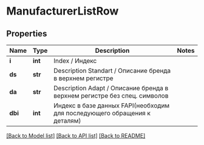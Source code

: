 # ManufacturerListRow

## Properties
Name | Type | Description | Notes
------------ | ------------- | ------------- | -------------
**i** | **int** | Index / Индекс | 
**ds** | **str** | Description Standart / Описание бренда в верхнем регистре | 
**da** | **str** | Description Adapt / Описание бренда в верхнем регистре без спец. символов | 
**dbi** | **int** | Индекс в базе данных FAPI(необходим для последующего обращения к деталям) | 

[[Back to Model list]](../README.md#documentation-for-models) [[Back to API list]](../README.md#documentation-for-api-endpoints) [[Back to README]](../README.md)


